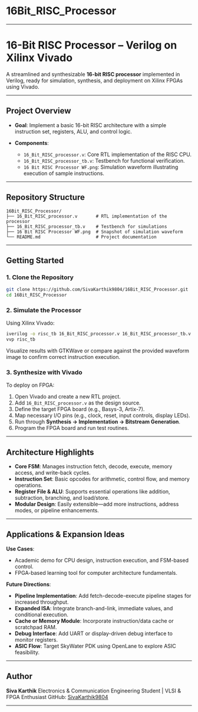 # 16Bit_RISC_Processor

---

# 16-Bit RISC Processor – Verilog on Xilinx Vivado

A streamlined and synthesizable **16-bit RISC processor** implemented in Verilog, ready for simulation, synthesis, and deployment on Xilinx FPGAs using Vivado.

---

## Project Overview

* **Goal**: Implement a basic 16-bit RISC architecture with a simple instruction set, registers, ALU, and control logic.
* **Components**:

  * `16_Bit_RISC_processor.v`: Core RTL implementation of the RISC CPU.
  * `16_Bit_RISC_processor_tb.v`: Testbench for functional verification.
  * `16 Bit RISC Processor WF.png`: Simulation waveform illustrating execution of sample instructions.

---

## Repository Structure

```
16Bit_RISC_Processor/
├── 16_Bit_RISC_processor.v       # RTL implementation of the processor
├── 16_Bit_RISC_processor_tb.v    # Testbench for simulations
├── 16 Bit RISC Processor WF.png  # Snapshot of simulation waveform
└── README.md                     # Project documentation
```

---

## Getting Started

### 1. Clone the Repository

```bash
git clone https://github.com/SivaKarthik9804/16Bit_RISC_Processor.git
cd 16Bit_RISC_Processor
```

### 2. Simulate the Processor

Using Xilinx Vivado:

```bash
iverilog -o risc_tb 16_Bit_RISC_processor.v 16_Bit_RISC_processor_tb.v
vvp risc_tb
```

Visualize results with GTKWave or compare against the provided waveform image to confirm correct instruction execution.

### 3. Synthesize with Vivado

To deploy on FPGA:

1. Open Vivado and create a new RTL project.
2. Add `16_Bit_RISC_processor.v` as the design source.
3. Define the target FPGA board (e.g., Basys-3, Artix-7).
4. Map necessary I/O pins (e.g., clock, reset, input controls, display LEDs).
5. Run through **Synthesis → Implementation → Bitstream Generation**.
6. Program the FPGA board and run test routines.

---

## Architecture Highlights

* **Core FSM**: Manages instruction fetch, decode, execute, memory access, and write-back cycles.
* **Instruction Set**: Basic opcodes for arithmetic, control flow, and memory operations.
* **Register File & ALU**: Supports essential operations like addition, subtraction, branching, and load/store.
* **Modular Design**: Easily extensible—add more instructions, address modes, or pipeline enhancements.

---

## Applications & Expansion Ideas

**Use Cases**:

* Academic demo for CPU design, instruction execution, and FSM-based control.
* FPGA-based learning tool for computer architecture fundamentals.

**Future Directions**:

* **Pipeline Implementation**: Add fetch-decode-execute pipeline stages for increased throughput.
* **Expanded ISA**: Integrate branch-and-link, immediate values, and conditional execution.
* **Cache or Memory Module**: Incorporate instruction/data cache or scratchpad RAM.
* **Debug Interface**: Add UART or display-driven debug interface to monitor registers.
* **ASIC Flow**: Target SkyWater PDK using OpenLane to explore ASIC feasibility.

---

## Author

**Siva Karthik**
Electronics & Communication Engineering Student | VLSI & FPGA Enthusiast
GitHub: [SivaKarthik9804](https://github.com/SivaKarthik9804)

---

